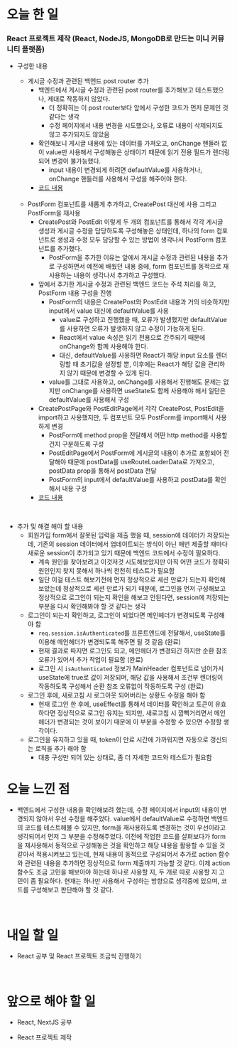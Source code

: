 # 오늘 한 일

### React 프로젝트 제작 (React, NodeJS, MongoDB로 만드는 미니 커뮤니티 플랫폼)

- 구성한 내용

  - 게시글 수정과 관련된 백엔드 post router 추가
    - 백엔드에서 게시글 수정과 관련된 post router를 추가해보고 테스트했으나, 제대로 작동하지 않았다.
      - 더 정확히는 이 post router보다 앞에서 구성한 코드가 먼저 문제인 것 같다는 생각
      - 수정 페이지에서 내용 변경을 시도했으나, 오류로 내용이 삭제되지도 않고 추가되지도 않았음
    - 확인해보니 게시글 내용에 있는 데이터를 가져오고, onChange 핸들러 없이 value만 사용해서 구성해놓은 상태이기 때문에 읽기 전용 필드가 렌더링되어 변경이 불가능했다.
      - input 내용이 변경되게 하려면 defaultValue를 사용하거나, onChange 핸들러를 사용해서 구성을 해주어야 한다.
    - [코드 내용](https://github.com/jeongsangtae/mini-community-platform/commit/0a54ae924770540500d0a23eea448d9fe03210b4)

  <br />

  - PostForm 컴포넌트를 새롭게 추가하고, CreatePost 대신에 사용 그리고 PostForm을 재사용
    - CreatePost와 PostEdit 이렇게 두 개의 컴포넌트를 통해서 각각 게시글 생성과 게시글 수정을 담당하도록 구성해놓은 상태인데, 하나의 form 컴포넌트로 생성과 수정 모두 담당할 수 있는 방법이 생각나서 PostForm 컴포넌트를 추가했다.
      - PostForm을 추가한 이유는 앞에서 게시글 수정과 관련된 내용을 추가로 구성하면서 예전에 배웠던 내용 중에, form 컴포넌트를 동적으로 재사용하는 내용이 생각나서 추가하고 구성했다.
    - 앞에서 추가한 게시글 수정과 관련된 백엔드 코드는 주석 처리를 하고, PostForm 내용 구성을 진행
      - PostForm의 내용은 CreatePost와 PostEdit 내용과 거의 비슷하지만 input에서 value 대신에 defaultValue를 사용
        - value로 구성하고 진행했을 때, 오류가 발생했지만 defaultValue를 사용하면 오류가 발생하지 않고 수정이 가능하게 된다.
        - React에서 value 속성은 읽기 전용으로 간주되기 때문에 onChange와 함께 사용해야 한다.
        - 대신, defaultValue를 사용하면 React가 해당 input 요소를 렌더링할 때 초기값을 설정할 뿐, 이후에는 React가 해당 값을 관리하지 않기 때문에 변경할 수 있게 된다.
      - value를 그대로 사용하고, onChange를 사용해서 진행해도 문제는 없지만 onChange를 사용하면 useState도 함께 사용해야 해서 일단은 defaultValue를 사용해서 구성
    - CreatePostPage와 PostEditPage에서 각각 CreatePost, PostEdit을 import하고 사용했지만, 두 컴포넌트 모두 PostForm를 import해서 사용하게 변경
      - PostForm에 method prop을 전달해서 어떤 http method를 사용할 건지 구분하도록 구성
      - PostEditPage에서 PostForm에 게시글의 내용이 추가로 포함되어 전달해야 때문에 postData를 useRouteLoaderData로 가져오고, postData prop을 통해서 postData 전달
      - PostForm의 input에서 defaultValue를 사용하고 postData를 확인해서 내용 구성
    - [코드 내용](https://github.com/jeongsangtae/mini-community-platform/commit/2a6cd4441a64df3053a11bfbedd7da4388ec0f83)

<br />

- 추가 및 해결 해야 할 내용
  - 회원가입 form에서 잘못된 입력을 제출 했을 때, session에 데이터가 저장되는데, 기존의 session 데이터에서 업데이트되는 방식이 아닌 매번 제출할 때마다 새로운 session이 추가되고 있기 때문에 백엔드 코드에서 수정이 필요하다.
    - 계속 원인을 찾아보려고 이것저것 시도해보았지만 아직 어떤 코드가 정확히 원인인지 찾지 못해서 하나씩 천천히 테스트가 필요함
    - 일단 이걸 테스트 해보기전에 먼저 정상적으로 세션 만료가 되는지 확인해보았는데 정상적으로 세션 만료가 되기 때문에, 로그인을 먼저 구성해보고 정상적으로 로그인이 되는지 확인을 해보고 안된다면, session에 저장되는 부분을 다시 확인해봐야 할 것 같다는 생각
  - 로그인이 되는지 확인하고, 로그인이 되었다면 메인헤더가 변경되도록 구성해야 함
    - `req.session.isAuthenticated`를 프론트엔드에 전달해서, useState를 이용해 메인헤더가 변경되도록 해주면 될 것 같음 (완료)
    - 현재 결과로 따지면 로그인도 되고, 메인헤더가 변경되긴 하지만 순환 참조 오류가 있어서 추가 작업이 필요함 (완료)
    - 로그인 시 `isAuthenticated` 정보가 MainHeader 컴포넌트로 넘어가서 useState에 true로 값이 저장되며, 해당 값을 사용해서 조건부 렌더링이 작동하도록 구성해서 순환 참조 오류없이 작동하도록 구성 (완료)
  - 로그인 후에, 새로고침 시 로그아웃 되어버리는 상황도 수정을 해야 함
    - 현재 로그인 한 후에, useEffect를 통해서 데이터를 확인하고 토큰이 유효하다면 정상적으로 로그인 유지는 되지만, 새로고침 시 깜빡거리면서 메인헤더가 변경되는 것이 보이기 때문에 이 부분을 수정할 수 있으면 수정할 생각이다.
  - 로그인을 유지하고 있을 때, token이 만료 시간에 가까워지면 자동으로 갱신되는 로직을 추가 해야 함
    - 대충 구성만 되어 있는 상태로, 좀 더 자세한 코드와 테스트가 필요함

# 오늘 느낀 점

- 백엔드에서 구성한 내용을 확인해보려 했는데, 수정 페이지에서 input의 내용이 변경되지 않아서 우선 수정을 해주었다. value에서 defaultValue로 수정하면 백엔드의 코드를 테스트해볼 수 있지만, form을 재사용하도록 변경하는 것이 우선이라고 생각되어서 먼저 그 부분을 수정해주었다. 이전에 작업한 코드를 살펴보다가 form을 재사용해서 동적으로 구성해놓은 것을 확인하고 해당 내용을 활용할 수 있을 것 같아서 적용시켜보고 있는데, 현재 내용이 동적으로 구성되어서 추가로 action 함수와 관련된 내용을 추가하면 정상적으로 form 제출까지 가능할 것 같다. 이제 action 함수도 조금 고민을 해보아야 하는데 하나로 사용할 지, 두 개로 따로 사용할 지 고민이 좀 필요하다. 현재는 하나만 사용해서 구성하는 방향으로 생각중에 있으며, 코드를 구성해보고 판단해야 할 것 같다.

<br />

# 내일 할 일

- React 공부 및 React 프로젝트 조금씩 진행하기

<br />

# 앞으로 해야 할 일

- React, NextJS 공부

- React 프로젝트 제작
